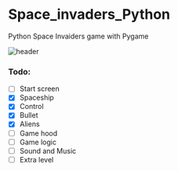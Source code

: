 # Space_invaders_Python
Python Space Invaiders game with Pygame   

![header](https://raw.githubusercontent.com/drylikov/space-invaders-python/main/resources_md/header.png)

### Todo:
- [ ] Start screen   
- [x] Spaceship
- [x] Control
- [x] Bullet 
- [x] Aliens
- [ ] Game hood
- [ ] Game logic
- [ ] Sound and Music
- [ ] Extra level
